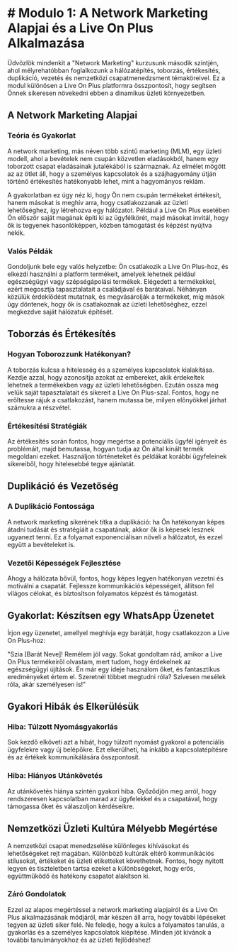 # # Modulo 1: A Network Marketing Alapjai és a Live On Plus Alkalmazása

Üdvözlök mindenkit a "Network Marketing" kurzusunk második szintjén, ahol mélyrehatóbban foglalkozunk a hálózatépítés, toborzás, értékesítés, duplikáció, vezetés és nemzetközi csapatmenedzsment témaköreivel. Ez a modul különösen a Live On Plus platformra összpontosít, hogy segítsen Önnek sikeresen növekedni ebben a dinamikus üzleti környezetben.

## A Network Marketing Alapjai

### Teória és Gyakorlat

A network marketing, más néven több szintű marketing (MLM), egy üzleti modell, ahol a bevételek nem csupán közvetlen eladásokból, hanem egy toborzott csapat eladásainak jutalékából is származnak. Az elmélet mögött az az ötlet áll, hogy a személyes kapcsolatok és a szájhagyomány útján történő értékesítés hatékonyabb lehet, mint a hagyományos reklám.

A gyakorlatban ez úgy néz ki, hogy Ön nem csupán termékeket értékesít, hanem másokat is meghív arra, hogy csatlakozzanak az üzleti lehetőséghez, így létrehozva egy hálózatot. Például a Live On Plus esetében Ön először saját magának építi ki az ügyfélkörét, majd másokat invitál, hogy ők is tegyenek hasonlóképpen, közben támogatást és képzést nyújtva nekik.

### Valós Példák

Gondoljunk bele egy valós helyzetbe: Ön csatlakozik a Live On Plus-hoz, és elkezdi használni a platform termékeit, amelyek lehetnek például egészségügyi vagy szépségápolási termékek. Elégedett a termékekkel, ezért megosztja tapasztalatait a családjával és barátaival. Néhányan közülük érdeklődést mutatnak, és megvásárolják a termékeket, míg mások úgy döntenek, hogy ők is csatlakoznak az üzleti lehetőséghez, ezzel megkezdve saját hálózatuk építését.

## Toborzás és Értékesítés

### Hogyan Toborozzunk Hatékonyan?

A toborzás kulcsa a hitelesség és a személyes kapcsolatok kialakítása. Kezdje azzal, hogy azonosítja azokat az embereket, akik érdekeltek lehetnek a termékekben vagy az üzleti lehetőségben. Ezután ossza meg velük saját tapasztalatait és sikereit a Live On Plus-szal. Fontos, hogy ne erőltesse rájuk a csatlakozást, hanem mutassa be, milyen előnyökkel járhat számukra a részvétel.

### Értékesítési Stratégiák

Az értékesítés során fontos, hogy megértse a potenciális ügyfél igényeit és problémáit, majd bemutassa, hogyan tudja az Ön által kínált termék megoldani ezeket. Használjon történeteket és példákat korábbi ügyfeleinek sikereiből, hogy hitelesebbé tegye ajánlatát.

## Duplikáció és Vezetőség

### A Duplikáció Fontossága

A network marketing sikerének titka a duplikáció: ha Ön hatékonyan képes átadni tudását és stratégiáit a csapatának, akkor ők is képesek lesznek ugyanezt tenni. Ez a folyamat exponenciálisan növeli a hálózatot, és ezzel együtt a bevételeket is.

### Vezetői Képességek Fejlesztése

Ahogy a hálózata bővül, fontos, hogy képes legyen hatékonyan vezetni és motiválni a csapatát. Fejlessze kommunikációs képességeit, állítson fel világos célokat, és biztosítson folyamatos képzést és támogatást.

## Gyakorlat: Készítsen egy WhatsApp Üzenetet

Írjon egy üzenetet, amellyel meghívja egy barátját, hogy csatlakozzon a Live On Plus-hoz:

"Szia [Barát Neve]! Remélem jól vagy. Sokat gondoltam rád, amikor a Live On Plus termékeiről olvastam, mert tudom, hogy érdekelnek az egészségügyi újítások. Én már egy ideje használom őket, és fantasztikus eredményeket értem el. Szeretnél többet megtudni róla? Szívesen mesélek róla, akár személyesen is!"

## Gyakori Hibák és Elkerülésük

### Hiba: Túlzott Nyomásgyakorlás

Sok kezdő elköveti azt a hibát, hogy túlzott nyomást gyakorol a potenciális ügyfelekre vagy új belépőkre. Ezt elkerülheti, ha inkább a kapcsolatépítésre és az értékek kommunikálására összpontosít.

### Hiba: Hiányos Utánkövetés

Az utánkövetés hiánya szintén gyakori hiba. Győződjön meg arról, hogy rendszeresen kapcsolatban marad az ügyfelekkel és a csapatával, hogy támogassa őket és válaszoljon kérdéseikre.

## Nemzetközi Üzleti Kultúra Mélyebb Megértése

A nemzetközi csapat menedzselése különleges kihívásokat és lehetőségeket rejt magában. Különböző kultúrák eltérő kommunikációs stílusokat, értékeket és üzleti etiketteket követhetnek. Fontos, hogy nyitott legyen és tiszteletben tartsa ezeket a különbségeket, hogy erős, együttműködő és hatékony csapatot alakítson ki.

### Záró Gondolatok

Ezzel az alapos megértéssel a network marketing alapjairól és a Live On Plus alkalmazásának módjáról, már készen áll arra, hogy további lépéseket tegyen az üzleti siker felé. Ne feledje, hogy a kulcs a folyamatos tanulás, a gyakorlás és a személyes kapcsolatok kiépítése. Minden jót kívánok a további tanulmányokhoz és az üzleti fejlődéshez!
